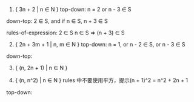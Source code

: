 1. { 3n + 2 | n ∈ N }
top-down:
n = 2 or
n - 3 ∈ S

down-top:
2 ∈ S, and
if n ∈ S, n + 3 ∈ S

rules-of-expression:
2 ∈ S
n ∈ S => (n + 3) ∈ S

2. { 2n + 3m + 1 | n, m ∈ N }
top-down:
n = 1, or
n - 2 ∈ S, or
n - 3 ∈ S

down-top:



3. { (n, 2n + 1) | n ∈ N }


4. { (n, n^2) | n ∈ N } rules 中不要使用平方，提示(n + 1)^2 = n^2 + 2n + 1

top-down:
